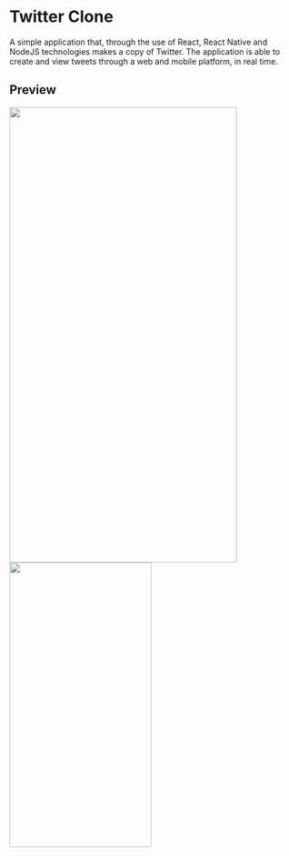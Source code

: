 # Twitter Clone
 A simple application that, through the use of React, React Native and NodeJS technologies makes a copy of Twitter. The application is able to create and view tweets through a web and mobile platform, in real time.

## Preview
<div style="text-align:center"><a href="url"><img src="https://github.com/douglasbrandao21/twitter-clone/blob/master/screenshots/view-smartphone.jpg" align="left" height="800" width="400" ></a></div>
<img src="https://github.com/douglasbrandao21/twitter-clone/blob/master/screenshots/view-smartphone.jpg" width="250" height="500" />
